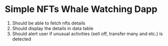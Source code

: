 # Simple NFTs Whale Watching Dapp

1. Should be able to fetch nfts details
2. Should display the details in data table
3. Should alert user if unusual activities (sell off, transfer many and etc.) is detected
